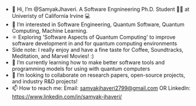 - 👋 Hi, I’m @SamyakJhaveri. A Software Engnineering Ph.D. Student 👨‍🎓 at Univeristy of California Irvine 💻
- 🔎 I’m interested in Software Engineering, Quantum Software, Quantum Computing, Machine Learning. 
- ⚛️ Exploring 'Software Aspects of Quantum Computing' to improve software development in and for quantum computing environments
- Side note: I really enjoy and have a fine taste for Coffee, Soundtracks, Meditation, and Marvel Movies! :)
- 🌱 I’m currently learning how to make better software tools and programming models for using with quantum computers
- 💞️ I’m looking to collaborate on research papers, open-source projects, and industry R&D projects!
- 📫 How to reach me: Email: samyakjhaveri2799@gmail.com OR LinkedIn: https://www.linkedin.com/in/samyak-jhaveri/

<!---
SamyakJhaveri/SamyakJhaveri is a ✨ special ✨ repository because its `README.md` (this file) appears on your GitHub profile.
You can click the Preview link to take a look at your changes.
--->
